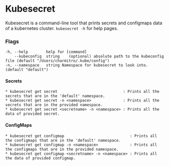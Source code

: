 # Kubesecret

Kubesecret is a command-line tool that prints secrets and configmaps data of a kubernetes cluster.
`kubesecret -h` for help pages.

### Flags
    -h, --help        help for [command]
        --kubeconfig  string    (optional) absolute path to the kubeconfig file (default "/Users/charmitro/.kube/config")
    -n, --namespace   string Namespace for kubesecret to look into. (default "default")

#### Secrets
    * kubesecret get secret                             : Prints all the secrets that are in the 'default' namespace.
    * kubesecret get secret -n <namespace>              : Prints all the secrets that are in the provided namespace.
    * kubesecret get secret <secretname> -n <namespace> : Prints all the data of provided secret.

#### ConfigMaps
    * kubesecret get configmap                             : Prints all the configmaps that are in the 'default' namespace.
    * kubesecret get configmap -n <namespace>              : Prints all the configmaps that are in the provided namespace.
    * kubesecret get configmap <secretname> -n <namespace> : Prints all the data of provided configmap.
    

